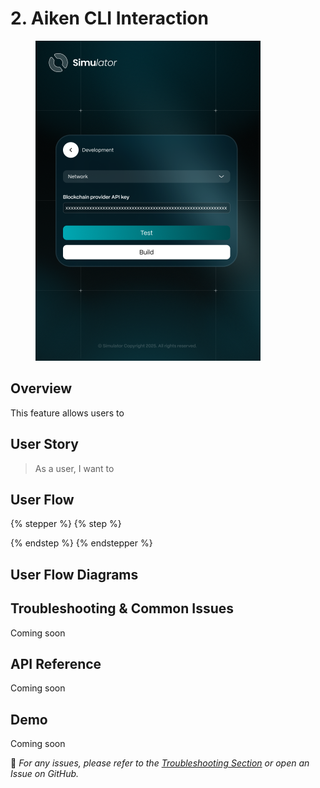 # 2. Aiken CLI Interaction

<figure><img src="../.gitbook/assets/Development.png" alt="" width="360"><figcaption></figcaption></figure>

## Overview

This feature allows users to&#x20;

## **User Story**

> As a user, I want to&#x20;

## **User Flow**

{% stepper %}
{% step %}

{% endstep %}
{% endstepper %}

## User Flow Diagrams



## Troubleshooting & Common Issues

Coming soon

## API Reference

Coming soon

## Demo

Coming soon

🔹 _For any issues, please refer to the_ [_Troubleshooting Section_](2.-aiken-cli-interaction.md#troubleshooting-and-common-issues) _or open an Issue on GitHub._
